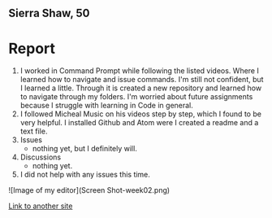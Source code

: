 ## Sierra Shaw, 50

# **Report**
1. I worked in Command Prompt while following the listed videos. Where I learned how to navigate and issue commands. I'm still not confident, but I learned a little. Through it is created a new repository and learned how to navigate through my folders. I'm worried about future assignments because I struggle with learning in Code in general.
2. I followed Micheal Music on his videos step by step, which I found to be very helpful. I installed Github and Atom were I created a readme and a text file.
3. Issues
   - nothing yet, but I definitely will.
4. Discussions
   - nothing yet.
5. I did not help with any issues this time.

![Image of my editor](Screen Shot-week02.png)

[Link to another site](https://www.youtube.com/watch?v=YPv9yKC76hE)
